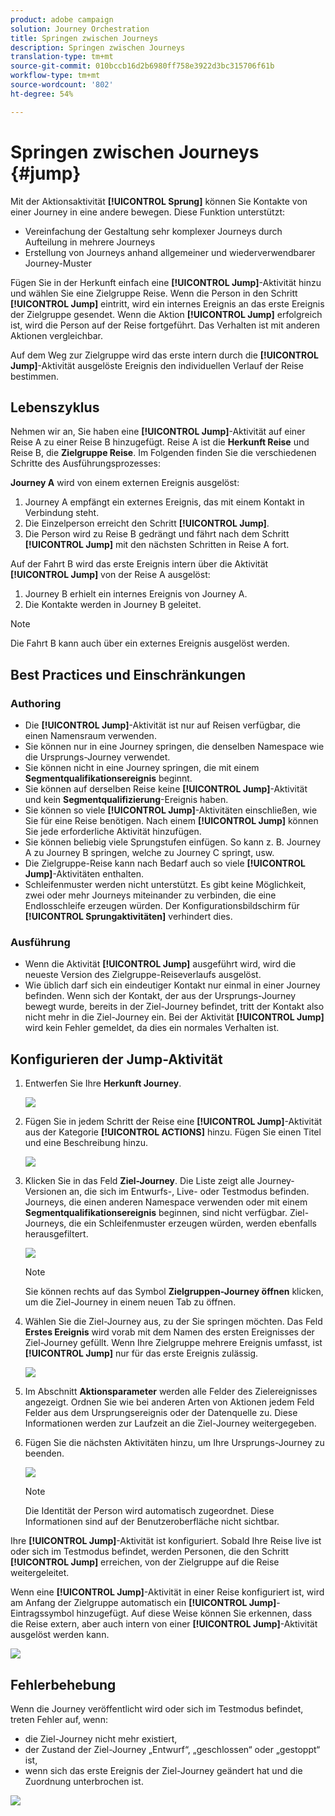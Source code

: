 ```yaml
---
product: adobe campaign
solution: Journey Orchestration
title: Springen zwischen Journeys
description: Springen zwischen Journeys
translation-type: tm+mt
source-git-commit: 010bccb16d2b6980ff758e3922d3bc315706f61b
workflow-type: tm+mt
source-wordcount: '802'
ht-degree: 54%

---
```



# Springen zwischen Journeys {#jump}

Mit der Aktionsaktivität **[!UICONTROL Sprung]** können Sie Kontakte von einer Journey in eine andere bewegen. Diese Funktion unterstützt:

* Vereinfachung der Gestaltung sehr komplexer Journeys durch Aufteilung in mehrere Journeys
* Erstellung von Journeys anhand allgemeiner und wiederverwendbarer Journey-Muster

Fügen Sie in der Herkunft einfach eine **[!UICONTROL Jump]**-Aktivität hinzu und wählen Sie eine Zielgruppe Reise. Wenn die Person in den Schritt **[!UICONTROL Jump]** eintritt, wird ein internes Ereignis an das erste Ereignis der Zielgruppe gesendet. Wenn die Aktion **[!UICONTROL Jump]** erfolgreich ist, wird die Person auf der Reise fortgeführt. Das Verhalten ist mit anderen Aktionen vergleichbar.

Auf dem Weg zur Zielgruppe wird das erste intern durch die **[!UICONTROL Jump]**-Aktivität ausgelöste Ereignis den individuellen Verlauf der Reise bestimmen.

## Lebenszyklus

Nehmen wir an, Sie haben eine **[!UICONTROL Jump]**-Aktivität auf einer Reise A zu einer Reise B hinzugefügt. Reise A ist die **Herkunft Reise** und Reise B, die **Zielgruppe Reise**.
Im Folgenden finden Sie die verschiedenen Schritte des Ausführungsprozesses:

**Journey A** wird von einem externen Ereignis ausgelöst:

1. Journey A empfängt ein externes Ereignis, das mit einem Kontakt in Verbindung steht.
1. Die Einzelperson erreicht den Schritt **[!UICONTROL Jump]**.
1. Die Person wird zu Reise B gedrängt und fährt nach dem Schritt **[!UICONTROL Jump]** mit den nächsten Schritten in Reise A fort.

Auf der Fahrt B wird das erste Ereignis intern über die Aktivität **[!UICONTROL Jump]** von der Reise A ausgelöst:

1. Journey B erhielt ein internes Ereignis von Journey A.
1. Die Kontakte werden in Journey B geleitet.

>[!NOTE]
>
>Die Fahrt B kann auch über ein externes Ereignis ausgelöst werden.

## Best Practices und Einschränkungen

### Authoring

* Die **[!UICONTROL Jump]**-Aktivität ist nur auf Reisen verfügbar, die einen Namensraum verwenden.
* Sie können nur in eine Journey springen, die denselben Namespace wie die Ursprungs-Journey verwendet.
* Sie können nicht in eine Journey springen, die mit einem **Segmentqualifikationsereignis** beginnt.
* Sie können auf derselben Reise keine **[!UICONTROL Jump]**-Aktivität und kein **Segmentqualifizierung**-Ereignis haben.
* Sie können so viele **[!UICONTROL Jump]**-Aktivitäten einschließen, wie Sie für eine Reise benötigen. Nach einem **[!UICONTROL Jump]** können Sie jede erforderliche Aktivität hinzufügen.
* Sie können beliebig viele Sprungstufen einfügen. So kann z. B. Journey A zu Journey B springen, welche zu Journey C springt, usw.
* Die Zielgruppe-Reise kann nach Bedarf auch so viele **[!UICONTROL Jump]**-Aktivitäten enthalten.
* Schleifenmuster werden nicht unterstützt. Es gibt keine Möglichkeit, zwei oder mehr Journeys miteinander zu verbinden, die eine Endlosschleife erzeugen würden. Der Konfigurationsbildschirm für **[!UICONTROL Sprungaktivitäten]** verhindert dies.

### Ausführung

* Wenn die Aktivität **[!UICONTROL Jump]** ausgeführt wird, wird die neueste Version des Zielgruppe-Reiseverlaufs ausgelöst.
* Wie üblich darf sich ein eindeutiger Kontakt nur einmal in einer Journey befinden. Wenn sich der Kontakt, der aus der Ursprungs-Journey bewegt wurde, bereits in der Ziel-Journey befindet, tritt der Kontakt also nicht mehr in die Ziel-Journey ein. Bei der Aktivität **[!UICONTROL Jump]** wird kein Fehler gemeldet, da dies ein normales Verhalten ist.

## Konfigurieren der Jump-Aktivität

1. Entwerfen Sie Ihre **Herkunft Journey**.

   ![](../assets/jump1.png)

1. Fügen Sie in jedem Schritt der Reise eine **[!UICONTROL Jump]**-Aktivität aus der Kategorie **[!UICONTROL ACTIONS]** hinzu. Fügen Sie einen Titel und eine Beschreibung hinzu.

   ![](../assets/jump2.png)

1. Klicken Sie in das Feld **Ziel-Journey**.
Die Liste zeigt alle Journey-Versionen an, die sich im Entwurfs-, Live- oder Testmodus befinden. Journeys, die einen anderen Namespace verwenden oder mit einem **Segmentqualifikationsereignis** beginnen, sind nicht verfügbar. Ziel-Journeys, die ein Schleifenmuster erzeugen würden, werden ebenfalls herausgefiltert.

   ![](../assets/jump3.png)

   >[!NOTE]
   >
   >Sie können rechts auf das Symbol **Zielgruppen-Journey öffnen** klicken, um die Ziel-Journey in einem neuen Tab zu öffnen.

1. Wählen Sie die Ziel-Journey aus, zu der Sie springen möchten.
Das Feld **Erstes Ereignis** wird vorab mit dem Namen des ersten Ereignisses der Ziel-Journey gefüllt. Wenn Ihre Zielgruppe mehrere Ereignis umfasst, ist **[!UICONTROL Jump]** nur für das erste Ereignis zulässig.

   ![](../assets/jump4.png)

1. Im Abschnitt **Aktionsparameter** werden alle Felder des Zielereignisses angezeigt. Ordnen Sie wie bei anderen Arten von Aktionen jedem Feld Felder aus dem Ursprungsereignis oder der Datenquelle zu. Diese Informationen werden zur Laufzeit an die Ziel-Journey weitergegeben.
1. Fügen Sie die nächsten Aktivitäten hinzu, um Ihre Ursprungs-Journey zu beenden.

   ![](../assets/jump5.png)


   >[!NOTE]
   >
   >Die Identität der Person wird automatisch zugeordnet. Diese Informationen sind auf der Benutzeroberfläche nicht sichtbar.

Ihre **[!UICONTROL Jump]**-Aktivität ist konfiguriert. Sobald Ihre Reise live ist oder sich im Testmodus befindet, werden Personen, die den Schritt **[!UICONTROL Jump]** erreichen, von der Zielgruppe auf die Reise weitergeleitet.

Wenn eine **[!UICONTROL Jump]**-Aktivität in einer Reise konfiguriert ist, wird am Anfang der Zielgruppe automatisch ein **[!UICONTROL Jump]**-Eintragssymbol hinzugefügt. Auf diese Weise können Sie erkennen, dass die Reise extern, aber auch intern von einer **[!UICONTROL Jump]**-Aktivität ausgelöst werden kann.

![](../assets/jump7.png)

## Fehlerbehebung

Wenn die Journey veröffentlicht wird oder sich im Testmodus befindet, treten Fehler auf, wenn:
* die Ziel-Journey nicht mehr existiert,
* der Zustand der Ziel-Journey „Entwurf“, „geschlossen“ oder „gestoppt“ ist,
* wenn sich das erste Ereignis der Ziel-Journey geändert hat und die Zuordnung unterbrochen ist.

![](../assets/jump6.png)

